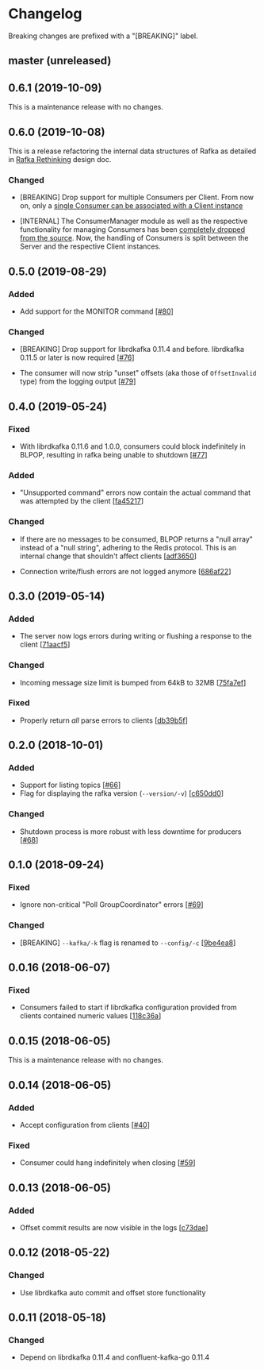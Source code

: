 # Changelog

Breaking changes are prefixed with a "[BREAKING]" label.


## master (unreleased)


## 0.6.1 (2019-10-09)

This is a maintenance release with no changes.

## 0.6.0 (2019-10-08)

This is a release refactoring the internal data structures of Rafka as detailed in [Rafka
Rethinking](https://github.com/skroutz/rafka/blob/master/docs/designs/design-rafka-rethinking.rst)
design doc.

### Changed

- [BREAKING] Drop support for multiple Consumers per Client. From now on, only a [single Consumer can be
  associated with a Client instance](https://github.com/skroutz/rafka/blob/master/docs/designs/design-rafka-rethinking.rst#redefine-rafka-scope)

- [INTERNAL] The ConsumerManager module as well as the respective functionality for managing
  Consumers has been [completely dropped from the
  source](https://github.com/skroutz/rafka/blob/master/docs/designs/design-rafka-rethinking.rst#drop-redundant-functionality).
  Now, the handling of Consumers is split between the Server and the respective Client instances.


## 0.5.0 (2019-08-29)

### Added

- Add support for the MONITOR command [[#80](https://github.com/skroutz/rafka/pull/80)]

### Changed

- [BREAKING] Drop support for librdkafka 0.11.4 and before. librdkafka 0.11.5 or later
  is now required [[#76](https://github.com/skroutz/rafka/pull/76)]

- The consumer will now strip "unset" offsets (aka those of `OffsetInvalid` type) from the logging
  output [[#79](https://github.com/skroutz/rafka/pull/79)]

## 0.4.0 (2019-05-24)

### Fixed

- With librdkafka 0.11.6 and 1.0.0, consumers could block indefinitely in BLPOP,
  resulting in rafka being unable to shutdown [[#77](https://github.com/skroutz/rafka/pull/77)]

### Added

- "Unsupported command" errors now contain the actual command that was
  attempted by the client [[fa45217](https://github.com/skroutz/rafka/commit/fa45217c8c451591a009dc1398a6d0813916d5bb)]

### Changed

- If there are no messages to be consumed, BLPOP returns a "null array" instead
  of a "null string", adhering to the Redis protocol. This is an internal change
  that shouldn't affect clients [[adf3650](https://github.com/skroutz/rafka/commit/adf365095ee006a5a0fe31ea633c9038f5f2ec70)]

- Connection write/flush errors are not logged anymore [[686af22](https://github.com/skroutz/rafka/commit/686af22073877159849d716659e6db2206962d8a)]


## 0.3.0 (2019-05-14)

### Added

- The server now logs errors during writing or flushing a response to the
  client [[71aacf5](https://github.com/skroutz/rafka/commit/71aacf59b12d31d5beee905c26b6c1f6d3715a59)]

### Changed

- Incoming message size limit is bumped from 64kB to 32MB [[75fa7ef](https://github.com/skroutz/rafka/commit/75fa7ef023ec55d3c60b1e08e72f0afd127cd92a)]

### Fixed

- Properly return _all_ parse errors to clients [[db39b5f](https://github.com/skroutz/rafka/commit/db39b5f978e39e9bd91017cba94b312a8014dca6)]


## 0.2.0 (2018-10-01)

### Added

- Support for listing topics [[#66](https://github.com/skroutz/rafka/pull/66)]
- Flag for displaying the rafka version (`--version/-v`) [[c650dd0](https://github.com/skroutz/rafka/commit/c650dd063d3468e80e3b7d96549285ffa1d7c951)]

### Changed

- Shutdown process is more robust with less downtime for producers [[#68](https://github.com/skroutz/rafka/pull/68)]


## 0.1.0 (2018-09-24)

### Fixed

- Ignore non-critical "Poll GroupCoordinator" errors [[#69](https://github.com/skroutz/rafka/pull/69)]

### Changed

- [BREAKING] `--kafka/-k` flag is renamed to `--config/-c` [[9be4ea8](https://github.com/skroutz/rafka/commit/9be4ea84d2e7ddf8b33d90e0f6489dd07335dfef)]


## 0.0.16 (2018-06-07)

### Fixed

- Consumers failed to start if librdkafka configuration provided from
  clients contained numeric values [[118c36a](https://github.com/skroutz/rafka/commit/118c36af1969b1df81ce0d29f1a36696f94e8a2a)]


## 0.0.15 (2018-06-05)

This is a maintenance release with no changes.


## 0.0.14 (2018-06-05)

### Added

- Accept configuration from clients [[#40](https://github.com/skroutz/rafka/issues/40)]

### Fixed

- Consumer could hang indefinitely when closing [[#59](https://github.com/skroutz/rafka/issues/59)]


## 0.0.13 (2018-06-05)

### Added

- Offset commit results are now visible in the logs [[c73dae](https://github.com/skroutz/rafka/commit/c73dae044be7903d6b11109cc5cc366d61d98228)]


## 0.0.12 (2018-05-22)

### Changed

- Use librdkafka auto commit and offset store functionality


## 0.0.11 (2018-05-18)

### Changed

- Depend on librdkafka 0.11.4 and confluent-kafka-go 0.11.4
